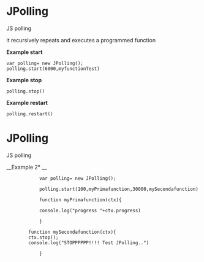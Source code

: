 # JPolling
JS polling

it recursively repeats and executes a programmed function

__Example start__
```
var polling= new JPolling();
polling.start(6000,myfunctionTest)
```            
__Example stop__   
```
polling.stop() 
```
__Example restart__  
```
polling.restart() 
```

# JPolling
JS polling


__Example 2° __
```
			var polling= new JPolling();
       
            polling.start(100,myPrimafunction,30000,mySecondafunction)
            
            function myPrimafunction(ctx){

		    console.log("progress "+ctx.progress)
        
            }
        
		function mySecondafunction(ctx){
        ctx.stop();     
        console.log("STOPPPPPP!!!! Test JPolling..")  
              
            }
```            
